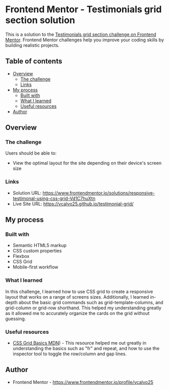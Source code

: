 # Frontend Mentor - Testimonials grid section solution

This is a solution to the [Testimonials grid section challenge on Frontend Mentor](https://www.frontendmentor.io/challenges/testimonials-grid-section-Nnw6J7Un7). Frontend Mentor challenges help you improve your coding skills by building realistic projects. 

## Table of contents

- [Overview](#overview)
  - [The challenge](#the-challenge)
  - [Links](#links)
- [My process](#my-process)
  - [Built with](#built-with)
  - [What I learned](#what-i-learned)
  - [Useful resources](#useful-resources)
- [Author](#author)

## Overview

### The challenge

Users should be able to:

- View the optimal layout for the site depending on their device's screen size

### Links

- Solution URL: https://www.frontendmentor.io/solutions/responsive-testimonal-using-css-grid-Vd1C7huXtn
- Live Site URL: https://vcalvo25.github.io/testimonial-grid/

## My process

### Built with

- Semantic HTML5 markup
- CSS custom properties
- Flexbox
- CSS Grid
- Mobile-first workflow

### What I learned
In this challenge, I learned how to use CSS grid to create a responsive layout that works on a range of screens sizes. Additionally, I learned in-depth about the basic grid commands such as grid-template-columns, and grid-column or grid-row shorthand. This helped my understanding greatly as it allowed me to accurately organize the cards on the grid without guessing.

### Useful resources

- [CSS Grid Basics MDN](https://developer.mozilla.org/en-US/docs/Web/CSS/CSS_grid_layout/Basic_concepts_of_grid_layout)) - This resource helped me out greatly in understanding the basics such as "fr" and repeat, and how to use the inspector tool to toggle the row/column and gap lines.

## Author

- Frontend Mentor - https://www.frontendmentor.io/profile/vcalvo25
